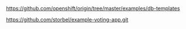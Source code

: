 


https://github.com/openshift/origin/tree/master/examples/db-templates


https://github.com/storbel/example-voting-app.git